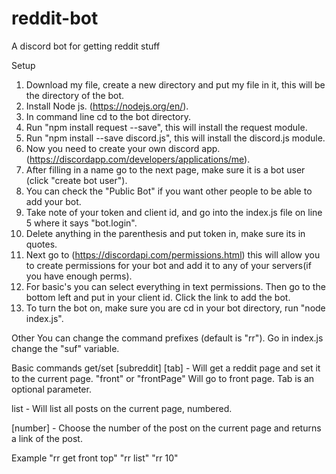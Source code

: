 # reddit-bot
A discord bot for getting reddit stuff

Setup
1. Download my file, create a new directory and put my file in it, this will be the directory of the bot.
1. Install Node js. (https://nodejs.org/en/).
1. In command line cd to the bot directory.
1. Run "npm install request --save", this will install the request module.
1. Run "npm install --save discord.js", this will install the discord.js module.
1. Now you need to create your own discord app. (https://discordapp.com/developers/applications/me).
1. After filling in a name go to the next page, make sure it is a bot user (click "create bot user").
1. You can check the "Public Bot" if you want other people to be able to add your bot.
1. Take note of your token and client id, and go into the index.js file on line 5 where it says "bot.login".
1. Delete anything in the parenthesis and put token in, make sure its in quotes.
1. Next go to (https://discordapi.com/permissions.html) this will allow you to create permissions for your bot and add it to any of your servers(if you have enough perms).
1. For basic's you can select everything in text permissions. Then go to the bottom left and put in your client id. Click the link to add the bot.
1. To turn the bot on, make sure you are cd in your bot directory, run "node index.js".


Other
You can change the command prefixes (default is "rr"). Go in index.js change the "suf" variable.

Basic commands
get/set [subreddit] [tab] - Will get a reddit page and set it to the current page. "front" or "frontPage" Will go to front page. Tab is an optional parameter.

list - Will list all posts on the current page, numbered.

[number] - Choose the number of the post on the current page and returns a link of the post.

Example
"rr get front top"
"rr list"
"rr 10"
